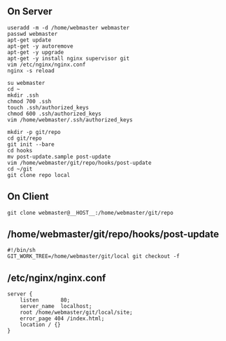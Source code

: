 ## On Server

    useradd -m -d /home/webmaster webmaster
    passwd webmaster
    apt-get update
    apt-get -y autoremove
    apt-get -y upgrade
    apt-get -y install nginx supervisor git
    vim /etc/nginx/nginx.conf
    nginx -s reload
    
    su webmaster
    cd ~
    mkdir .ssh
    chmod 700 .ssh
    touch .ssh/authorized_keys
    chmod 600 .ssh/authorized_keys
    vim /home/webmaster/.ssh/authorized_keys

    mkdir -p git/repo
    cd git/repo
    git init --bare
    cd hooks
    mv post-update.sample post-update
    vim /home/webmaster/git/repo/hooks/post-update
    cd ~/git
    git clone repo local

## On Client
    git clone webmaster@__HOST__:/home/webmaster/git/repo

## /home/webmaster/git/repo/hooks/post-update

    #!/bin/sh
    GIT_WORK_TREE=/home/webmaster/git/local git checkout -f 
    
## /etc/nginx/nginx.conf

    server {
        listen       80;
        server_name  localhost;
        root /home/webmaster/git/local/site;
        error_page 404 /index.html;
        location / {}
    }   
